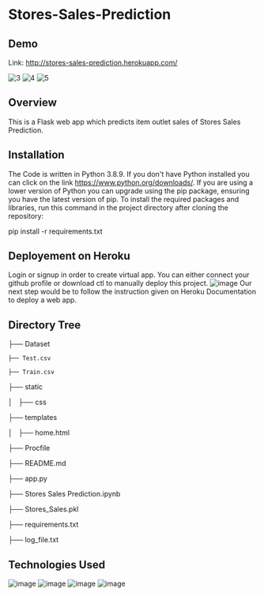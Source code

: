 # Stores-Sales-Prediction

## Demo
Link: http://stores-sales-prediction.herokuapp.com/

![3](https://user-images.githubusercontent.com/56039882/131975171-4c470ec8-a818-49f0-a598-69dc00f697f2.PNG)
![4](https://user-images.githubusercontent.com/56039882/131975204-87bc1d5d-9ac6-4d02-9fdf-9bf3960a18ef.PNG)
![5](https://user-images.githubusercontent.com/56039882/131975233-0f07f75a-530c-4449-84b2-bb36812a39b9.PNG)

## Overview
This is a Flask web app which predicts item outlet sales of Stores Sales Prediction.

## Installation
The Code is written in Python 3.8.9. If you don't have Python installed you can click on the link https://www.python.org/downloads/. If you are using a lower version of Python you can upgrade using the pip package, ensuring you have the latest version of pip. To install the required packages and libraries, run this command in the project directory after cloning the repository:

pip install -r requirements.txt

## Deployement on Heroku
Login or signup in order to create virtual app. You can either connect your github profile or download ctl to manually deploy this project.
![image](https://user-images.githubusercontent.com/56039882/131977019-361f538f-4600-4747-8c98-5bbb1382e22b.png)
Our next step would be to follow the instruction given on Heroku Documentation to deploy a web app.

## Directory Tree
├── Dataset

    ├── Test.csv
    
    ├── Train.csv
    
├── static 

│   ├── css

├── templates

│   ├── home.html

├── Procfile

├── README.md

├── app.py

├── Stores Sales Prediction.ipynb

├── Stores_Sales.pkl

├── requirements.txt

├── log_file.txt


## Technologies Used
![image](https://user-images.githubusercontent.com/56039882/131978055-4eaf451c-56ab-4f03-be1e-16e008ccd3c3.png)
![image](https://user-images.githubusercontent.com/56039882/131978079-a53c0114-f559-42e2-afe2-53753b9f2ccc.png)
![image](https://user-images.githubusercontent.com/56039882/131978106-a149b5ae-8252-461f-9335-27b962982880.png)
![image](https://user-images.githubusercontent.com/56039882/131978128-02102d84-d4a5-4093-9390-7a647cee09f8.png)
